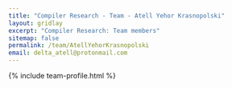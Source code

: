 ```yaml
---
title: "Compiler Research - Team - Atell Yehor Krasnopolski"
layout: gridlay
excerpt: "Compiler Research: Team members"
sitemap: false
permalink: /team/AtellYehorKrasnopolski
email: delta_atell@protonmail.com
---
```


{% include team-profile.html %}

